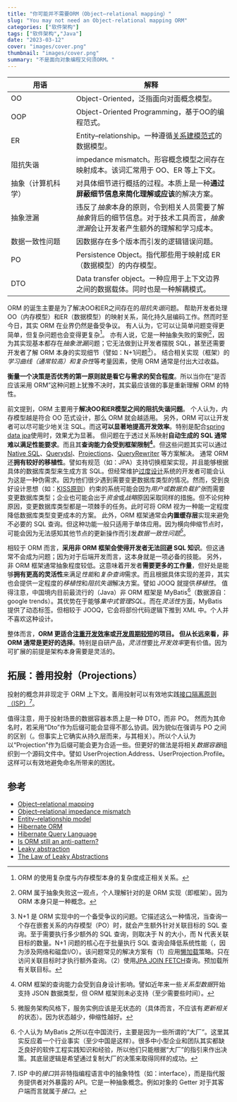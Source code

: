 ```yaml
---
title: "你可能并不需要ORM（Object–relational mapping）"
slug: "You may not need an Object-relational mapping ORM"
categories: ["软件架构"]
tags: ["软件架构","Java"]
date: "2023-03-12"
cover: "images/cover.png"
thumbnail: "images/cover.png"
summary: "不是面向对象编程又何须ORM。"
---
```


| 用语 <div style="width:8em"> | 解释 |
| ----------- | ----------- |
| OO | Object-Oriented，泛指面向对面概念模型。|
| OOP | Object-Oriented Programming，基于OO的编程范式。|
| ER | Entity–relationship。一种遵循[关系建模范式](https://en.wikipedia.org/wiki/Database_normalization)的数据模型。|
| 阻抗失谐 | impedance mismatch。形容概念模型之间存在映射成本。该词汇常用于 OO、ER 等上下文。|
| 抽象（计算机科学）| 对具体细节进行概括的过程。本质上是一种**通过屏蔽细节信息来简化理解或应该**的解决方案。|
| 抽象泄漏 | 违反了*抽象*本身的原则，令到相关人员需要了解*抽象*背后的细节信息。对于技术工具而言，*抽象泄漏*会让开发者产生额外的理解和学习成本。|
| 数据一致性问题 | 因数据存在多个版本而引发的逻辑错误问题。|
| PO | Persistence Object。指代那些用于映射成 ER（数据模型）的内存模型。| 
| DTO | Data transfer object。一种应用于上下文边界之间的数据载体。同时也是一种解耦模式。|

ORM 的诞生主要是为了解决OO和ER之间存在的*阻抗失谐*问题。
帮助开发者处理 OO（内存模型）和ER（数据模型）的映射关系，简化持久层编码工作。然而时至今日，其实 ORM 在业界仍然是备受争议。
有人认为，它可以让简单问题变得更简单，但复杂问题也会变得更复杂[^1]。
亦有人说，它是一种抽象失败的案例[^2]，因为其实现基本都存在*抽象泄漏*问题；它无法做到让开发者摆脱 SQL，甚至还需要开发者了解 ORM 本身的实现细节（譬如：N+1问题[^3]）。
结合相关实现（框架）的*学习曲线（通常较高）*和*复杂性*等考量因素，使用 ORM 通常是付出大过收益。

**衡量一个决策是否优秀的第一原则就是看它与需求的契合程度**。所以当你在“是否应该采用 ORM”这种问题上犹豫不决时，其实最应该做的事是重新理解 ORM 的特性。

前文提到，ORM 主要用于**解决OO和ER模型之间的阻抗失谐问题**。
个人认为，内存模型越是符合 OO 范式设计，那么 ORM 就会越适用。
另外，ORM 可以让开发者可以尽可能少地关注 SQL。而这**可以显著地提高开发效率**。特别是配合[spring data jpa](https://github.com/spring-projects/spring-data-jpa)使用时，效果尤为显著。
但问题在于透过关系映射**自动生成的 SQL 通常难以满足性能要求**。而且其**查询能力会受到框架限制[^4]**。但这些问题其实可以通过 [Native SQL](https://thorben-janssen.com/jpa-native-queries/)、[Querydsl](http://querydsl.com/)、[Projections](https://docs.spring.io/spring-data/jpa/reference/repositories/projections.html)、[QueryRewriter](https://docs.spring.io/spring-data/jpa/reference/jpa/query-methods.html#jpa.query-methods.query-rewriter) 等方案解决。
通常 ORM 还**拥有较好的移植性**。譬如有规范（如：JPA）支持切换框架实现，并且能够根据具体的数据库类型来生成方言 SQL。但经常维护[过度设计](https://en.wikipedia.org/wiki/Overengineering)系统的开发者可能会认为这是一种伪需求。因为他们很少遇到需要变更数据库类型的情况。然而，受到良好设计思想（如：[KISS原则](https://en.wikipedia.org/wiki/KISS_principle)）约束的系统可能会因为*用户或数据负载扩张*而需要变更数据库类型；企业也可能会出于*资金*或*战略*原因采取同样的措施。但不论何种原因，变更数据库类型都是一项棘手的任务。此时可将 ORM 视为一种能一定程度降低数据库类型变更成本的方案。
此外，ORM 框架通常会**内置缓存层**实现来避免不必要的 SQL 查询。但这种功能一般只适用于单体应用。因为横向伸缩节点时，可能会因为无法感知其他节点的更新操作而引发*数据一致性问题[^5]*。

相较于 ORM 而言，**采用非 ORM 框架会使得开发者无法回避 SQL 知识**。但这通常不会成为问题；因为对于后端开发而言，这本身就是一项必备的技能。
另外，非 ORM 框架通常抽象程度较低。这意味着开发者**需要更多的工作量**，但好处是能够**拥有更高的灵活性**来满足*性能*和*复杂查询*需求。而且根据具体实现的差异，其实也会提供一定程度的*移植性*和*阻抗失谐*解决方案。譬如 JOOQ 就提供*移植性*。
值得注意，中国境内目前最流行的（Java）非 ORM 框架是 MyBatis[^6]（数据源自：google trends）。其优势在于能够*集中式管理SQL*。而在*灵活性*方面，MyBatis 提供了动态标签。但相较于 JOOQ，它会将部份代码逻辑下推到 XML 中。个人并不喜欢这种设计。

整体而言，**ORM 更适合<u>注重开发效率</u>或<u>开发周期较短</u>的项目。
但从长远来看，非 ORM 通常是更好的选择**。特别是自研产品，*灵活性*要比*开发效率*更有价值。因为可扩展的前提是架构本身需要是灵活的。

## 拓展：善用投射（Projections）

投射的概念并非现定于 ORM 上下文。善用投射可以有效地实践[接口隔离原则（ISP）](https://zh.wikipedia.org/wiki/%E6%8E%A5%E5%8F%A3%E9%9A%94%E7%A6%BB%E5%8E%9F%E5%88%99)[^7]。

值得注意，用于投射场景的数据容器本质上是一种 DTO，而非 PO。
然而为其命名时，若采用“Dto”作为后缀可能会显得不那么协调。因为貌似在强调与 PO 之间的区别（。但事实上它确实从持久层而来，与其相关）。所以个人认为以“Projection”作为后缀可能会更为合适一些。但更好的做法是将相关*数据容器*组织到一个源码文件中。譬如 UserProjection.Address、UserProjection.Profile。这样可以有效地避免命名所带来的困扰。

## 参考
- [Object–relational mapping](https://en.wikipedia.org/wiki/Object%E2%80%93relational_mapping)
- [Object–relational impedance mismatch](https://en.wikipedia.org/wiki/Object%E2%80%93relational_impedance_mismatch)
- [Entity–relationship model](https://en.wikipedia.org/wiki/Entity%E2%80%93relationship_model)
- [Hibernate ORM](https://hibernate.org/orm/)
- [Hibernate Query Language](https://docs.jboss.org/hibernate/orm/current/querylanguage/html_single/Hibernate_Query_Language.html)
- [Is ORM still an anti-pattern?](https://news.ycombinator.com/item?id=36497613)
- [Leaky abstraction](https://en.wikipedia.org/wiki/Leaky_abstraction)
- [The Law of Leaky Abstractions](https://www.joelonsoftware.com/2002/11/11/the-law-of-leaky-abstractions/)

[^1]: ORM 的使用复杂度与内存模型本身的复杂度成正相关关系。
[^2]: ORM 属于抽象失败这一观点，个人理解针对的是 ORM 实现（即框架）。因为 ORM 本身只是一种概念。
[^3]: N+1 是 ORM 实现中的一个备受争议的问题。它描述这么一种情况，当查询一个存在嵌套关系的内存模型（PO）时，就会产生额外针对关联目标的 SQL 查询。至于需要执行多少额外的 SQL 查询，则取决于 N 的大小，而 N 代表关联目标的数量。N+1 问题的核心在于批量执行 SQL 查询会降低系统性能（，因为涉及网络和磁盘I/O）。该问题常见的解决方案有（1）应用[懒加载](https://jakarta.ee/learn/docs/jakartaee-tutorial/current/persist/persistence-intro/persistence-intro.html#_using_collections_in_entity_fields_and_properties)策略。只在访问关联目标时才执行额外查询。（2）使用[JPA JOIN FETCH](https://jakarta.ee/learn/docs/jakartaee-tutorial/current/persist/persistence-querylanguage/persistence-querylanguage006.html#_joins)查询。预加载所有关联目标。
[^4]: ORM 框架的查询能力会受到自身设计影响。譬如近年来一些*关系型数据*开始支持 JSON 数据类型，但 ORM 框架则未必支持（至少需要些时间）。
[^5]: 微服务架构风格下，服务实例应该是无状态的（具体而言，不应该有*更新相关*的状态）。因为状态越少，伸缩性越好。
[^6]: 个人认为 MyBatis 之所以在中国流行，主要是因为一些所谓的“大厂”。这里其实反应着一个行业事实（至少中国是这样）。很多中小型企业和团队其实都缺乏良好的软件工程实践知识和经验，所以他们只能根据“大厂”的指引来作出决策。其底层逻辑是希望通过复制大厂的决策来取得同样的成功。
[^7]: ISP 中的*接口*并非特指编程语言中的抽象特性（如：interface），而是指代服务提供者对外暴露的 API。它是一种抽象概念。例如对象的 Getter 对于其客户端而言就属于*接口*。